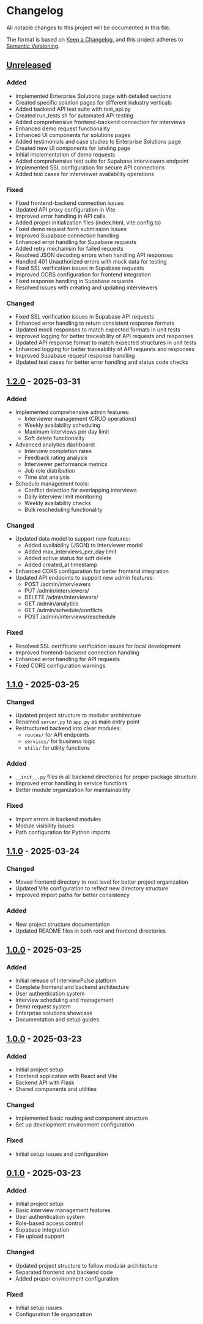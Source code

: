 # Changelog

All notable changes to this project will be documented in this file.

The format is based on [Keep a Changelog](https://keepachangelog.com/en/1.0.0/),
and this project adheres to [Semantic Versioning](https://semver.org/spec/v2.0.0.html).

## [Unreleased]

### Added
- Implemented Enterprise Solutions page with detailed sections
- Created specific solution pages for different industry verticals
- Added backend API test suite with test_api.py
- Created run_tests.sh for automated API testing
- Added comprehensive frontend-backend connection for interviews
- Enhanced demo request functionality
- Enhanced UI components for solutions pages
- Added testimonials and case studies to Enterprise Solutions page
- Created new UI components for landing page
- Initial implementation of demo requests
- Added comprehensive test suite for Supabase interviewers endpoint
- Implemented SSL configuration for secure API connections
- Added test cases for interviewer availability operations

### Fixed
- Fixed frontend-backend connection issues
- Updated API proxy configuration in Vite
- Improved error handling in API calls
- Added proper initialization files (index.html, vite.config.ts)
- Fixed demo request form submission issues
- Improved Supabase connection handling
- Enhanced error handling for Supabase requests
- Added retry mechanism for failed requests
- Resolved JSON decoding errors when handling API responses
- Handled 401 Unauthorized errors with mock data for testing
- Fixed SSL verification issues in Supabase requests
- Improved CORS configuration for frontend integration
- Fixed response handling in Supabase requests
- Resolved issues with creating and updating interviewers

### Changed
- Fixed SSL verification issues in Supabase API requests
- Enhanced error handling to return consistent response formats
- Updated mock responses to match expected formats in unit tests
- Improved logging for better traceability of API requests and responses
- Updated API response format to match expected structures in unit tests
- Enhanced logging for better traceability of API requests and responses
- Improved Supabase request response handling
- Updated test cases for better error handling and status code checks

## [1.2.0] - 2025-03-31

### Added
- Implemented comprehensive admin features:
  - Interviewer management (CRUD operations)
  - Weekly availability scheduling
  - Maximum interviews per day limit
  - Soft delete functionality
- Advanced analytics dashboard:
  - Interview completion rates
  - Feedback rating analysis
  - Interviewer performance metrics
  - Job role distribution
  - Time slot analysis
- Schedule management tools:
  - Conflict detection for overlapping interviews
  - Daily interview limit monitoring
  - Weekly availability checks
  - Bulk rescheduling functionality

### Changed
- Updated data model to support new features:
  - Added availability (JSON) to Interviewer model
  - Added max_interviews_per_day limit
  - Added active status for soft delete
  - Added created_at timestamp
- Enhanced CORS configuration for better frontend integration
- Updated API endpoints to support new admin features:
  - POST /admin/interviewers
  - PUT /admin/interviewers/<id>
  - DELETE /admin/interviewers/<id>
  - GET /admin/analytics
  - GET /admin/schedule/conflicts
  - POST /admin/interviews/reschedule

### Fixed
- Resolved SSL certificate verification issues for local development
- Improved frontend-backend connection handling
- Enhanced error handling for API requests
- Fixed CORS configuration warnings

## [1.1.0] - 2025-03-25

### Changed
- Updated project structure to modular architecture
- Renamed `server.py` to `app.py` as main entry point
- Restructured backend into clear modules:
  - `routes/` for API endpoints
  - `services/` for business logic
  - `utils/` for utility functions

### Added
- `__init__.py` files in all backend directories for proper package structure
- Improved error handling in service functions
- Better module organization for maintainability

### Fixed
- Import errors in backend modules
- Module visibility issues
- Path configuration for Python imports

## [1.1.0] - 2025-03-24

### Changed
- Moved frontend directory to root level for better project organization
- Updated Vite configuration to reflect new directory structure
- Improved import paths for better consistency

### Added
- New project structure documentation
- Updated README files in both root and frontend directories

## [1.0.0] - 2025-03-25

### Added
- Initial release of InterviewPulse platform
- Complete frontend and backend architecture
- User authentication system
- Interview scheduling and management
- Demo request system
- Enterprise solutions showcase
- Documentation and setup guides

## [1.0.0] - 2025-03-23

### Added
- Initial project setup
- Frontend application with React and Vite
- Backend API with Flask
- Shared components and utilities

### Changed
- Implemented basic routing and component structure
- Set up development environment configuration

### Fixed
- Initial setup issues and configuration

## [0.1.0] - 2025-03-23

### Added
- Initial project setup
- Basic interview management features
- User authentication system
- Role-based access control
- Supabase integration
- File upload support

### Changed
- Updated project structure to follow modular architecture
- Separated frontend and backend code
- Added proper environment configuration

### Fixed
- Initial setup issues
- Configuration file organization

[Unreleased]: https://github.com/rohanchikorde/chatncheck-in/compare/v0.1.0...HEAD
[1.2.0]: https://github.com/rohanchikorde/chatncheck-in/compare/v1.1.0...v1.2.0
[1.1.0]: https://github.com/rohanchikorde/chatncheck-in/compare/v1.0.0...v1.1.0
[1.0.0]: https://github.com/rohanchikorde/chatncheck-in/compare/v0.1.0...v1.0.0
[0.1.0]: https://github.com/rohanchikorde/chatncheck-in/compare/v0.0.0...v0.1.0
